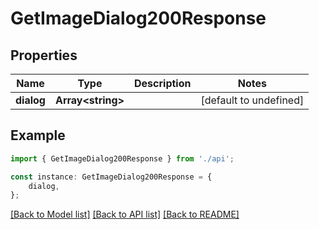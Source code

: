 # GetImageDialog200Response


## Properties

Name | Type | Description | Notes
------------ | ------------- | ------------- | -------------
**dialog** | **Array&lt;string&gt;** |  | [default to undefined]

## Example

```typescript
import { GetImageDialog200Response } from './api';

const instance: GetImageDialog200Response = {
    dialog,
};
```

[[Back to Model list]](../README.md#documentation-for-models) [[Back to API list]](../README.md#documentation-for-api-endpoints) [[Back to README]](../README.md)
